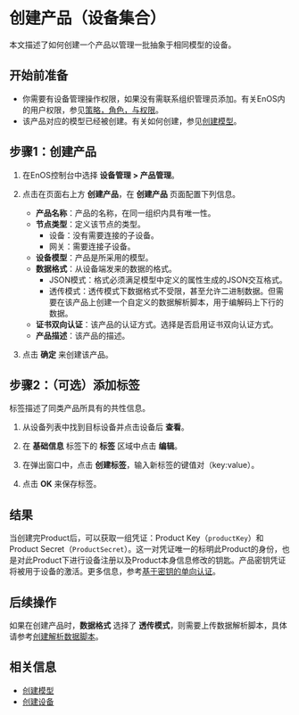 # 创建产品（设备集合）

本文描述了如何创建一个产品以管理一批抽象于相同模型的设备。

## 开始前准备<beforestart>

- 你需要有设备管理操作权限，如果没有需联系组织管理员添加。有关EnOS内的用户权限，参见[策略，角色，与权限](/docs/iam/zh_CN/2.0.9/access_policy)。
- 该产品对应的模型已经被创建。有关如何创建，参见[创建模型](../../model/creating_model)。


## 步骤1：创建产品<createproduct>

1. 在EnOS控制台中选择 **设备管理 > 产品管理**。

2. 点击在页面右上方 **创建产品**，在 **创建产品** 页面配置下列信息。

   - **产品名称**：产品的名称，在同一组织内具有唯一性。
   - **节点类型**：定义该节点的类型。
     + 设备：没有需要连接的子设备。
     + 网关：需要连接子设备。
   - **设备模型**：产品是所采用的模型。
   - **数据格式**：从设备端发来的数据的格式。
     + JSON模式：格式必须满足模型中定义的属性生成的JSON交互格式。
     + 透传模式：透传模式下数据格式不受限，甚至允许二进制数据。但需要在该产品上创建一个自定义的数据解析脚本，用于编解码上下行的数据。
   - **证书双向认证**：该产品的认证方式。选择是否启用证书双向认证方式。
   - **产品描述**：该产品的描述。

3. 点击 **确定** 来创建该产品。

## 步骤2：（可选）添加标签<addtags>

标签描述了同类产品所具有的共性信息。

1. 从设备列表中找到目标设备并点击设备后 **查看**。

2. 在 **基础信息** 标签下的 **标签** 区域中点击 **编辑**。

3. 在弹出窗口中，点击 **创建标签**，输入新标签的键值对（key:value）。

4. 点击 **OK** 来保存标签。

## 结果<result>

当创建完Product后，可以获取一组凭证：Product Key（`productKey`）和Product Secret（`ProductSecret`）。这一对凭证唯一的标明此Product的身份，也是对此Product下进行设备注册以及Product本身信息修改的钥匙。产品密钥凭证将被用于设备的激活。更多信息，参考[基于密钥的单向认证](../../../learn/deviceconnection_authentication)。

## 后续操作<followup>

如果在创建产品时，**数据格式** 选择了 **透传模式**，则需要上传数据解析脚本，具体请参考[创建解析数据脚本](creating_data_parsing_script)。

## 相关信息<relatedinformation>

- [创建模型](../../model/creating_model)
- [创建设备](creating_device)

